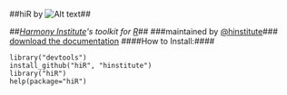 ##hiR by ![Alt text](http://dl.dropbox.com/u/6535582/HI_Files/hiR/imgs/hidatalab.jpg)##

##_[Harmony Institute](http://www.harmony-institute.org/)'s toolkit for [R](http://www.cran.r-project.org/)_##
###maintained by [@hinstitute](http://www.twitter.com/hinstitute)###
[download the documentation](http://github.com/hinstitute/hiR/blob/master/hiR-manual.pdf?raw=true)
####How to Install:####

	library("devtools")
	install_github("hiR", "hinstitute")
	library("hiR")
	help(package="hiR")

